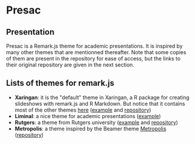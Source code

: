 # Presac

## Presentation

Presac is a Remark.js theme for academic presentations. It is inspired by many other themes that are mentionned thereafter. Note that some copies of them are present in the repository for ease of access, but the links to their original repository are given in the next section.

## Lists of themes for remark.js

- **Xaringan**: it is the "default" theme in Xaringan, a R package for creating slideshows with remark.js and R Markdown. But notice that it contains most of the other themes [here](https://github.com/yihui/xaringan/tree/master/inst/rmarkdown/templates/xaringan/resources) ([example](https://slides.yihui.name/xaringan/#1) and [repository](https://github.com/yihui/xaringan))
- **Liminal**: a nice theme for academic presentations ([example](http://www.jmlilly.net/liminal/talks/template.html#1))
- **Rutgers**: a theme from Rutgers university ([example](https://www.jvcasillas.com/ru_xaringan/slides/index.html#1) and [repository](https://github.com/jvcasillas/ru_xaringan))
- **Metropolis**: a theme inspired by the Beamer theme [Metropolis](https://github.com/matze/mtheme) ([repository](https://github.com/pat-s/xaringan-metropolis))
